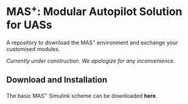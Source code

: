 # MAS<sup>+</sup>: Modular Autopilot Solution for UASs
A repository to download the MAS<sup>+</sup> environment and exchange your customised modules.

*Currently under construction. We apologize for any inconvenience.*

## Download and Installation
The basic MAS<sup>+</sup> Simulink scheme can be downloaded **here**.
